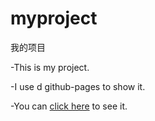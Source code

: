 # myproject
我的项目
  
-This is my project.    

-I use d github-pages to show it.    

-You can [click here](https://shenyubin.github.io/myproject/learn100du/index.html) to see it.
